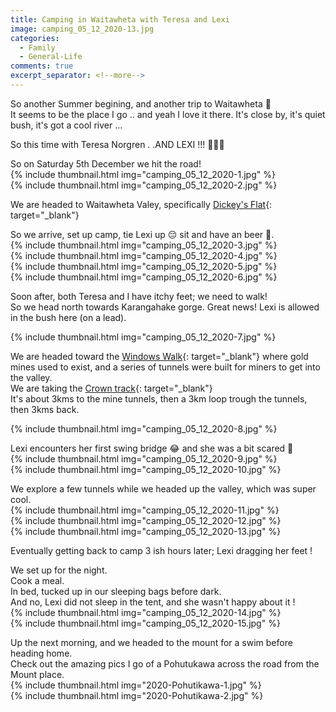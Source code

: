 ```yaml
---
title: Camping in Waitawheta with Teresa and Lexi
image: camping_05_12_2020-13.jpg
categories:
  - Family
  - General-Life
comments: true
excerpt_separator: <!--more-->
---
```

So another Summer begining, and another trip to Waitawheta 🤣  
It seems to be the place I go .. and yeah I love it there. It's close by, it's quiet bush, it's got a cool river ...

<!--more-->

So this time with Teresa Norgren . .AND LEXI !!! 🐶🐾🐾  

So on Saturday 5th December we hit the road!  
{% include thumbnail.html img="camping_05_12_2020-1.jpg" %}  
{% include thumbnail.html img="camping_05_12_2020-2.jpg" %}  

We are headed to Waitawheta Valey, specifically [Dickey's Flat](https://www.doc.govt.nz/parks-and-recreation/places-to-go/bay-of-plenty/places/kaimai-mamaku-conservation-park/things-to-do/dickey-flat-campsite/){: target="_blank"}  

So we arrive, set up camp, tie Lexi up 😔 sit and have an beer 🍻.  
{% include thumbnail.html img="camping_05_12_2020-3.jpg" %}  
{% include thumbnail.html img="camping_05_12_2020-4.jpg" %}  
{% include thumbnail.html img="camping_05_12_2020-5.jpg" %}  
{% include thumbnail.html img="camping_05_12_2020-6.jpg" %}  

Soon after, both Teresa and I have itchy feet; we need to walk!  
So we head north towards Karangahake gorge. Great news! Lexi is allowed in the bush here (on a lead).  

{% include thumbnail.html img="camping_05_12_2020-7.jpg" %}  

We are headed toward the [Windows Walk](https://www.doc.govt.nz/parks-and-recreation/places-to-go/bay-of-plenty/places/kaimai-mamaku-conservation-park/things-to-do/tracks/karangahake-windows-walk/){: target="_blank"} where gold mines used to exist, and a series of tunnels were built for miners to get into the valley.  
We are taking the [Crown track](https://www.doc.govt.nz/parks-and-recreation/places-to-go/bay-of-plenty/places/kaimai-mamaku-conservation-park/things-to-do/tracks/crown-track-to-dickeys-flat/){: target="_blank"}  
It's about 3kms to the mine tunnels, then a 3km loop trough the tunnels, then 3kms back.  

{% include thumbnail.html img="camping_05_12_2020-8.jpg" %}  

Lexi encounters her first swing bridge 😂 and she was a bit scared 💩  
{% include thumbnail.html img="camping_05_12_2020-9.jpg" %}  
{% include thumbnail.html img="camping_05_12_2020-10.jpg" %}  

We explore a few tunnels while we headed up the valley, which was super cool.  
{% include thumbnail.html img="camping_05_12_2020-11.jpg" %}  
{% include thumbnail.html img="camping_05_12_2020-12.jpg" %}  
{% include thumbnail.html img="camping_05_12_2020-13.jpg" %}  

Eventually getting back to camp 3 ish hours later; Lexi dragging her feet !  

We set up for the night.  
Cook a meal.  
In bed, tucked up in our sleeping bags before dark.  
And no, Lexi did not sleep in the tent, and she wasn't happy about it !  
{% include thumbnail.html img="camping_05_12_2020-14.jpg" %}  
{% include thumbnail.html img="camping_05_12_2020-15.jpg" %}  

Up the next morning, and we headed to the mount for a swim before heading home.  
Check out the amazing pics I go of a Pohutukawa across the road from the Mount place.  
{% include thumbnail.html img="2020-Pohutikawa-1.jpg" %}  
{% include thumbnail.html img="2020-Pohutikawa-2.jpg" %}  




